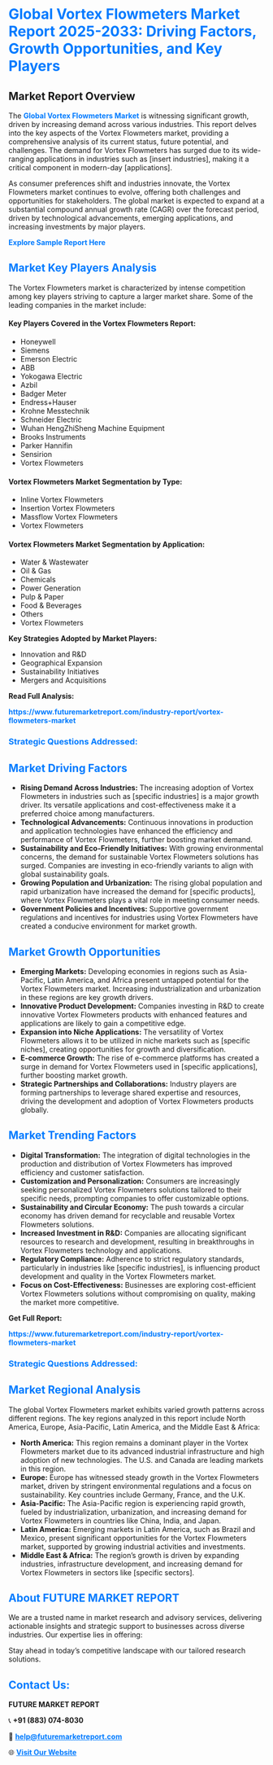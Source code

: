 <h1 style="color: #007BFF;">Global Vortex Flowmeters Market Report 2025-2033: Driving Factors, Growth Opportunities, and Key Players</h1>

<section id="overview">
<h2>Market Report Overview</h2>
<p>The <a href="https://www.futuremarketreport.com/industry-report/vortex-flowmeters-market" style="color: #007BFF; text-decoration: none;"><strong>Global Vortex Flowmeters Market</strong></a> is witnessing significant growth, driven by increasing demand across various industries. This report delves into the key aspects of the Vortex Flowmeters market, providing a comprehensive analysis of its current status, future potential, and challenges. The demand for Vortex Flowmeters has surged due to its wide-ranging applications in industries such as [insert industries], making it a critical component in modern-day [applications].</p>
<p>As consumer preferences shift and industries innovate, the Vortex Flowmeters market continues to evolve, offering both challenges and opportunities for stakeholders. The global market is expected to expand at a substantial compound annual growth rate (CAGR) over the forecast period, driven by technological advancements, emerging applications, and increasing investments by major players.</p>
</section>

<section id="overview">
<p><a href="https://www.futuremarketreport.com/request-sample/reportId=99798" style="color: #007BFF; text-decoration: none;"><strong>Explore Sample Report Here</strong></a></p>
</section>

<section id="key-players">
<h2 style="color: #007BFF;">Market Key Players Analysis</h2>
<p>The Vortex Flowmeters market is characterized by intense competition among key players striving to capture a larger market share. Some of the leading companies in the market include:</p>
<h4>Key Players Covered in the Vortex Flowmeters Report:</h4>
<ul><li>Honeywell</li><li>Siemens</li><li>Emerson Electric</li><li>ABB</li><li>Yokogawa Electric</li><li>Azbil</li><li>Badger Meter</li><li>Endress+Hauser</li><li>Krohne Messtechnik</li><li>Schneider Electric</li><li>Wuhan HengZhiSheng Machine Equipment</li><li>Brooks Instruments</li><li>Parker Hannifin</li><li>Sensirion</li><li>Vortex Flowmeters</li></ul>
<h4>Vortex Flowmeters Market Segmentation by Type:</h4>
<ul><li>Inline Vortex Flowmeters</li><li>Insertion Vortex Flowmeters</li><li>Massflow Vortex Flowmeters</li><li>Vortex Flowmeters</li></ul>

<h4>Vortex Flowmeters Market Segmentation by Application:</h4>
<ul><li>Water &amp; Wastewater</li><li>Oil &amp; Gas</li><li>Chemicals</li><li>Power Generation</li><li>Pulp &amp; Paper</li><li>Food &amp; Beverages</li><li>Others</li><li>Vortex Flowmeters</li></ul>
<p><strong>Key Strategies Adopted by Market Players:</strong></p>
<ul>
<li>Innovation and R&D</li>
<li>Geographical Expansion</li>
<li>Sustainability Initiatives</li>
<li>Mergers and Acquisitions</li>
</ul>
</section>

<section>
<p><strong>Read Full Analysis: </strong></p><a href="https://www.futuremarketreport.com/industry-report/vortex-flowmeters-market" style="color: #007BFF; text-decoration: none;"><strong>https://www.futuremarketreport.com/industry-report/vortex-flowmeters-market</strong></a>
<h3 style="color: #007BFF;">Strategic Questions Addressed:</h3>
</section>

<section id="driving-factors">
<h2 style="color: #007BFF;">Market Driving Factors</h2>
<ul>
<li><strong>Rising Demand Across Industries:</strong> The increasing adoption of Vortex Flowmeters in industries such as [specific industries] is a major growth driver. Its versatile applications and cost-effectiveness make it a preferred choice among manufacturers.</li>
<li><strong>Technological Advancements:</strong> Continuous innovations in production and application technologies have enhanced the efficiency and performance of Vortex Flowmeters, further boosting market demand.</li>
<li><strong>Sustainability and Eco-Friendly Initiatives:</strong> With growing environmental concerns, the demand for sustainable Vortex Flowmeters solutions has surged. Companies are investing in eco-friendly variants to align with global sustainability goals.</li>
<li><strong>Growing Population and Urbanization:</strong> The rising global population and rapid urbanization have increased the demand for [specific products], where Vortex Flowmeters plays a vital role in meeting consumer needs.</li>
<li><strong>Government Policies and Incentives:</strong> Supportive government regulations and incentives for industries using Vortex Flowmeters have created a conducive environment for market growth.</li>
</ul>
</section>

<section id="growth-opportunities">
<h2 style="color: #007BFF;">Market Growth Opportunities</h2>
<ul>
<li><strong>Emerging Markets:</strong> Developing economies in regions such as Asia-Pacific, Latin America, and Africa present untapped potential for the Vortex Flowmeters market. Increasing industrialization and urbanization in these regions are key growth drivers.</li>
<li><strong>Innovative Product Development:</strong> Companies investing in R&D to create innovative Vortex Flowmeters products with enhanced features and applications are likely to gain a competitive edge.</li>
<li><strong>Expansion into Niche Applications:</strong> The versatility of Vortex Flowmeters allows it to be utilized in niche markets such as [specific niches], creating opportunities for growth and diversification.</li>
<li><strong>E-commerce Growth:</strong> The rise of e-commerce platforms has created a surge in demand for Vortex Flowmeters used in [specific applications], further boosting market growth.</li>
<li><strong>Strategic Partnerships and Collaborations:</strong> Industry players are forming partnerships to leverage shared expertise and resources, driving the development and adoption of Vortex Flowmeters products globally.</li>
</ul>
</section>

<section id="trending-factors">
<h2 style="color: #007BFF;">Market Trending Factors</h2>
<ul>
<li><strong>Digital Transformation:</strong> The integration of digital technologies in the production and distribution of Vortex Flowmeters has improved efficiency and customer satisfaction.</li>
<li><strong>Customization and Personalization:</strong> Consumers are increasingly seeking personalized Vortex Flowmeters solutions tailored to their specific needs, prompting companies to offer customizable options.</li>
<li><strong>Sustainability and Circular Economy:</strong> The push towards a circular economy has driven demand for recyclable and reusable Vortex Flowmeters solutions.</li>
<li><strong>Increased Investment in R&D:</strong> Companies are allocating significant resources to research and development, resulting in breakthroughs in Vortex Flowmeters technology and applications.</li>
<li><strong>Regulatory Compliance:</strong> Adherence to strict regulatory standards, particularly in industries like [specific industries], is influencing product development and quality in the Vortex Flowmeters market.</li>
<li><strong>Focus on Cost-Effectiveness:</strong> Businesses are exploring cost-efficient Vortex Flowmeters solutions without compromising on quality, making the market more competitive.</li>
</ul>
</section>

<section>
<p><strong>Get Full Report: </strong></p><a href="https://www.futuremarketreport.com/industry-report/vortex-flowmeters-market" style="color: #007BFF; text-decoration: none;"><strong>https://www.futuremarketreport.com/industry-report/vortex-flowmeters-market</strong></a>
<h3 style="color: #007BFF;">Strategic Questions Addressed:</h3>
</section>


<section id="regional-analysis">
<h2 style="color: #007BFF;">Market Regional Analysis</h2>
<p>The global Vortex Flowmeters market exhibits varied growth patterns across different regions. The key regions analyzed in this report include North America, Europe, Asia-Pacific, Latin America, and the Middle East & Africa:</p>
<ul>
<li><strong>North America:</strong> This region remains a dominant player in the Vortex Flowmeters market due to its advanced industrial infrastructure and high adoption of new technologies. The U.S. and Canada are leading markets in this region.</li>
<li><strong>Europe:</strong> Europe has witnessed steady growth in the Vortex Flowmeters market, driven by stringent environmental regulations and a focus on sustainability. Key countries include Germany, France, and the U.K.</li>
<li><strong>Asia-Pacific:</strong> The Asia-Pacific region is experiencing rapid growth, fueled by industrialization, urbanization, and increasing demand for Vortex Flowmeters in countries like China, India, and Japan.</li>
<li><strong>Latin America:</strong> Emerging markets in Latin America, such as Brazil and Mexico, present significant opportunities for the Vortex Flowmeters market, supported by growing industrial activities and investments.</li>
<li><strong>Middle East & Africa:</strong> The region’s growth is driven by expanding industries, infrastructure development, and increasing demand for Vortex Flowmeters in sectors like [specific sectors].</li>
</ul>
</section>

<footer>
<h2 style="color: #007BFF;">About FUTURE MARKET REPORT</h2>
<p>We are a trusted name in market research and advisory services, delivering actionable insights and strategic support to businesses across diverse industries. Our expertise lies in offering:</p>

<p>Stay ahead in today’s competitive landscape with our tailored research solutions.</p>

<h2 style="color: #007BFF;">Contact Us:</h2>
<p><strong>FUTURE MARKET REPORT</strong></p>
<p>📞 <strong>+91 (883) 074-8030</strong></p>
<p>📧 <strong><a href="mailto:help@futuremarketreport.com" style="color: #007BFF;">help@futuremarketreport.com</a></strong></p>
<p>🌐 <strong><a href="https://www.futuremarketreport.com/" style="color: #007BFF;">Visit Our Website</a></strong></p>
</footer>